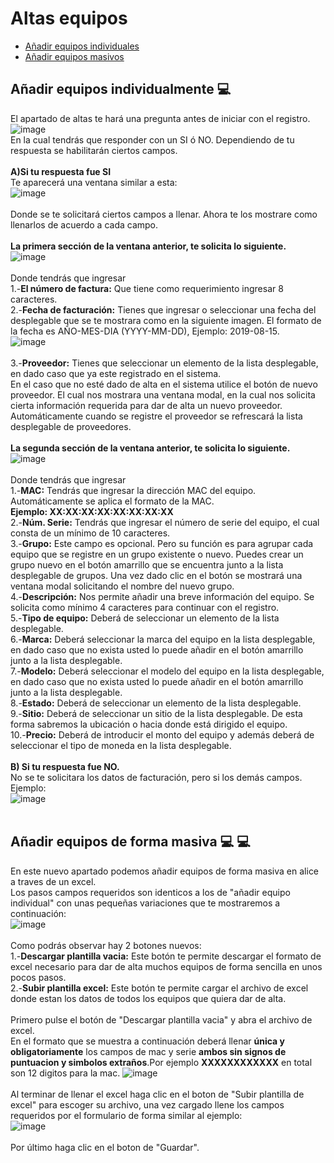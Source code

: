 # Altas equipos
 - [Añadir equipos individuales](#head1)
 - [Añadir equipos masivos](#head2)

## <a name="head1">Añadir equipos individualmente</a> :computer:
El apartado de altas te hará una pregunta antes de iniciar con el registro.
![image](/images/docs/equipment/eq_individual1.png)<br>
En la cual tendrás que responder con un SI ó NO. Dependiendo de tu respuesta se habilitarán
ciertos campos.<br><br>
**A)Si tu respuesta fue SI**<br>
Te aparecerá una ventana similar a esta:<br>
![image](/images/docs/equipment/eq_individual2.png)<br><br>
Donde se te solicitará ciertos campos a llenar. Ahora te los mostrare como llenarlos de acuerdo a
cada campo.<br><br>
**La primera sección de la ventana anterior, te solicita lo siguiente.** <br>
![image](/images/docs/equipment/eq_individual3.png)<br><br>
Donde tendrás que ingresar<br>
1.-**El número de factura:** Que tiene como requerimiento ingresar 8 caracteres.<br>
2.-**Fecha de facturación:** Tienes que ingresar o seleccionar una fecha del desplegable que se te mostrara como en la siguiente imagen. El formato de la fecha es AÑO-MES-DIA (YYYY-MM-DD), Ejemplo: 2019-08-15.<br>
![image](/images/docs/equipment/eq_individual4.png)<br><br>
3.-**Proveedor:** Tienes que seleccionar un elemento de la lista desplegable, en dado caso que ya este registrado en el sistema.<br>
En el caso que no esté dado de alta en el sistema utilice el botón de nuevo proveedor. El cual nos mostrara una ventana modal, en la cual nos solicita cierta información requerida para dar de alta un nuevo proveedor. Automáticamente cuando se registre el proveedor se refrescará la lista desplegable de proveedores.<br><br>
**La segunda sección de la ventana anterior, te solicita lo siguiente.**<br>
![image](/images/docs/equipment/eq_individual5.png)<br><br>
Donde tendrás que ingresar<br>
1.-**MAC:** Tendrás que ingresar la dirección MAC del equipo. Automáticamente se aplica el formato de la MAC.<br> **Ejemplo: XX:XX:XX:XX:XX:XX:XX:XX<br>**
2.-**Núm. Serie:**  Tendrás que ingresar el número de serie del equipo, el cual consta de un mínimo de 10 caracteres.<br>
3.-**Grupo:** Este campo es opcional. Pero su función es para agrupar cada equipo que se registre en un grupo existente o nuevo. Puedes crear un grupo nuevo en el botón amarrillo que se encuentra junto a la lista desplegable de grupos. Una vez dado clic en el botón se mostrará una ventana modal solicitando el nombre del nuevo grupo.<br>
4.-**Descripción:** Nos permite añadir una breve información del equipo. Se solicita como mínimo 4 caracteres para continuar con el registro.<br>
5.-**Tipo de equipo:** Deberá de seleccionar un elemento de la lista desplegable.<br>
6.-**Marca:** Deberá seleccionar la marca del equipo en la lista desplegable, en dado caso que no exista usted lo puede añadir en el botón amarrillo junto a la lista desplegable.<br>
7.-**Modelo:** Deberá seleccionar el modelo del equipo en la lista desplegable, en dado caso que no exista usted lo puede añadir en el botón amarrillo junto a la lista desplegable.<br>
8.-**Estado:** Deberá de seleccionar un elemento de la lista desplegable.<br>
9.-**Sitio:** Deberá de seleccionar un sitio de la lista desplegable. De esta forma sabremos la ubicación o hacia donde está dirigido el equipo.<br>
10.-**Precio:** Deberá de introducir el monto del equipo y además deberá de seleccionar el tipo de moneda en la lista desplegable.<br><br>
**B) Si tu respuesta fue NO.**<br>
No se te solicitara los datos de facturación, pero si los demás campos. Ejemplo:<br>
![image](/images/docs/equipment/eq_individual5.png)<br><br>
## <a name="head2">Añadir equipos de forma masiva </a> :computer: :computer:
En este nuevo apartado podemos añadir equipos de forma masiva en alice a traves de un excel.<br>
Los pasos campos requeridos son identicos a los de "añadir equipo individual" con unas pequeñas variaciones que te mostraremos a continuación:<br>
![image](/images/docs/equipment/eq_masivos1.png)<br><br>
Como podrás observar hay 2 botones nuevos:<br>
1.-**Descargar plantilla vacia:** Este botón te permite descargar el formato de excel necesario para dar de alta muchos equipos de forma sencilla en unos pocos pasos.<br>
2.-**Subir plantilla excel:** Este botón te permite cargar el archivo de excel donde estan los datos de todos los equipos que quiera dar de alta.<br><br>
Primero pulse el botón de "Descargar plantilla vacia" y abra el archivo de excel.<br>
En el formato que se muestra a continuación deberá llenar **única y obligatoriamente** los campos de mac y serie **ambos sin signos de puntuacion y simbolos extraños**.Por ejemplo **XXXXXXXXXXXX** en total son 12 digitos para la mac.
![image](/images/docs/equipment/Excel.png)<br><br>
Al terminar de llenar el excel haga clic en el boton de "Subir plantilla de excel" para escoger su archivo, una vez cargado llene los campos requeridos por el formulario  de forma similar al ejemplo:<br>
![image](/images/docs/equipment/eq_masivos2.png)<br><br>
Por último haga clic en el boton de "Guardar".
